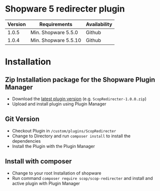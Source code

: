 # Shopware 5 redirecter plugin

| Version 	| Requirements               	| Availability                            |
|---------	|----------------------------	|-----------------------------------------|
| 1.0.5     	| Min. Shopware 5.5.0    	  | Github                                	|
| 1.0.4     	| Min. Shopware 5.5.10    	| Github                                	|

# Installation

## Zip Installation package for the Shopware Plugin Manager

* Download the [latest plugin version](https://github.com/scope01-GmbH/ScopRedirecter/releases/latest/) (e.g. `ScopRedirecter-1.0.0.zip`)
* Upload and install plugin using Plugin Manager

## Git Version
* Checkout Plugin in `/custom/plugins/ScopRedirecter`
* Change to Directory and run `composer install` to install the dependencies
* Install the Plugin with the Plugin Manager

## Install with composer
* Change to your root Installation of shopware
* Run command `composer require scop/scop-redirecter` and install and active plugin with Plugin Manager
